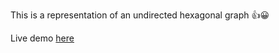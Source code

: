 This is a representation of an undirected hexagonal graph 👍😀

Live demo [here](https://jaco26.github.io/hexagonal-graph/)
